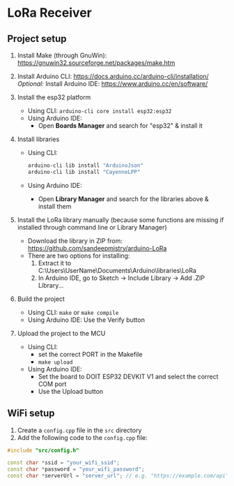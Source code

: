 # LoRa Receiver

## Project setup

1. Install Make (through GnuWin): <https://gnuwin32.sourceforge.net/packages/make.htm>
2. Install Arduino CLI: <https://docs.arduino.cc/arduino-cli/installation/>\
*Optional:* Install Arduino IDE: <https://www.arduino.cc/en/software/>

3. Install the esp32 platform
    - Using CLI: `arduino-cli core install esp32:esp32`
    - Using Arduino IDE:
      - Open **Boards Manager** and search for "esp32" & install it

4. Install libraries
    - Using CLI:

      ```bash
      arduino-cli lib install "ArduinoJson"
      arduino-cli lib install "CayenneLPP"
      
      ```

    - Using Arduino IDE:
      - Open **Library Manager** and search for the libraries above & install them

5. Install the LoRa library manually (because some functions are missing if installed through command line or Library Manager)
    - Download the library in ZIP from: <https://github.com/sandeepmistry/arduino-LoRa>
    - There are two options for installing:
        1. Extract it to C:\Users\UserName\Documents\Arduino\libraries\LoRa
        2. In Arduino IDE, go to Sketch -> Include Library -> Add .ZIP Library...

6. Build the project
    - Using CLI: `make` or `make compile`
    - Using Arduino IDE: Use the Verify button

7. Upload the project to the MCU
    - Using CLI:
      - set the correct PORT in the Makefile
      - `make upload`
    - Using Arduino IDE:
      - Set the board to DOIT ESP32 DEVKIT V1 and select the correct COM port
      - Use the Upload button

## WiFi setup

1. Create a `config.cpp` file in the `src` directory
2. Add the following code to the `config.cpp` file:

```cpp
#include "src/config.h"

const char *ssid = "your_wifi_ssid";
const char *password = "your_wifi_password";
const char *serverUrl = "server_url"; // e.g. "https://example.com/api"
```
